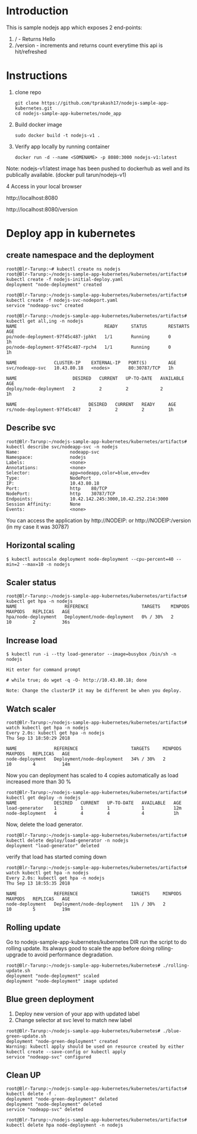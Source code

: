 
# Introduction
This is sample nodejs app which exposes 2 end-points:

1. / - Returns Hello
2. /version - increments and returns count everytime this api is hit/refreshed

# Instructions

1. clone repo
   ```
   git clone https://github.com/tprakash17/nodejs-sample-app-kubernetes.git
   cd nodejs-sample-app-kubernetes/node_app
   ```
2. Build docker image
   ``` 
   sudo docker build -t nodejs-v1 .
   ```

3. Verify app locally by running container 
   ```
   docker run -d --name <SOMENAME> -p 8080:3000 nodejs-v1:latest
   ```
  Note: nodejs-v1:latest image has been pushed to dockerhub as well and its publically available. (docker pull tarun/nodejs-v1)

4 Access in your local browser
  
  http://localhost:8080
  
  http://localhost:8080/version

# Deploy app in kubernetes

## create namespace and the deployment

```
root@Blr-Tarunp:~# kubectl create ns nodejs
root@Blr-Tarunp:~/nodejs-sample-app-kubernetes/kubernetes/artifacts# kubectl create -f nodejs-initial-deploy.yaml
deployment "node-deployment" created

root@Blr-Tarunp:~/nodejs-sample-app-kubernetes/kubernetes/artifacts# kubectl create -f nodejs-svc-nodeport.yaml
service "nodeapp-svc" created

root@Blr-Tarunp:~/nodejs-sample-app-kubernetes/kubernetes/artifacts# kubectl get all,ing -n nodejs
NAME                                 READY     STATUS        RESTARTS   AGE
po/node-deployment-97f45c487-jphkt   1/1       Running       0          1h
po/node-deployment-97f45c487-rpch4   1/1       Running       0          1h

NAME              CLUSTER-IP    EXTERNAL-IP   PORT(S)        AGE
svc/nodeapp-svc   10.43.80.18   <nodes>       80:30787/TCP   1h

NAME                     DESIRED   CURRENT   UP-TO-DATE   AVAILABLE   AGE
deploy/node-deployment   2         2         2            2           1h

NAME                           DESIRED   CURRENT   READY     AGE
rs/node-deployment-97f45c487   2         2         2         1h
```

## Describe svc 

```
root@Blr-Tarunp:~/nodejs-sample-app-kubernetes/kubernetes/artifacts# kubectl describe svc/nodeapp-svc -n nodejs
Name:                   nodeapp-svc
Namespace:              nodejs
Labels:                 <none>
Annotations:            <none>
Selector:               app=nodeapp,color=blue,env=dev
Type:                   NodePort
IP:                     10.43.80.18
Port:                   http    80/TCP
NodePort:               http    30787/TCP
Endpoints:              10.42.142.245:3000,10.42.252.214:3000
Session Affinity:       None
Events:                 <none>
```

You can access the application by http://NODEIP:<SERVICE-PORT> or http://NODEIP:<SERVICE-PORT>/version (in my case it was 30787) 

## Horizontal scaling  

```
$ kubectl autoscale deployment node-deployment --cpu-percent=40 --min=2 --max=10 -n nodejs
```

## Scaler status 

```
root@Blr-Tarunp:~/nodejs-sample-app-kubernetes/kubernetes/artifacts# kubectl get hpa -n nodejs
NAME                  REFERENCE                    TARGETS    MINPODS   MAXPODS   REPLICAS   AGE
hpa/node-deployment   Deployment/node-deployment   0% / 30%   2         10        2          36s

```

## Increase load
```
$ kubectl run -i --tty load-generator --image=busybox /bin/sh -n nodejs

Hit enter for command prompt

# while true; do wget -q -O- http://10.43.80.18; done

Note: Change the clusterIP it may be different be when you deploy.
```

## Watch scaler 

```
root@Blr-Tarunp:~/nodejs-sample-app-kubernetes/kubernetes/artifacts# watch kubectl get hpa -n nodejs
Every 2.0s: kubectl get hpa -n nodejs                                                                                                           Thu Sep 13 18:50:29 2018

NAME              REFERENCE                    TARGETS     MINPODS   MAXPODS   REPLICAS   AGE
node-deployment   Deployment/node-deployment   34% / 30%   2         10        4          14m
```

Now you can deployment has scaled to 4 copies automatically as load increased more than 30 %

```
root@Blr-Tarunp:~/nodejs-sample-app-kubernetes/kubernetes/artifacts# kubectl get deploy -n nodejs
NAME              DESIRED   CURRENT   UP-TO-DATE   AVAILABLE   AGE
load-generator    1         1         1            1           12m
node-deployment   4         4         4            4           1h
```

Now, delete the load generator.

```
root@Blr-Tarunp:~/nodejs-sample-app-kubernetes/kubernetes/artifacts# kubectl delete deploy/load-generator -n nodejs
deployment "load-generator" deleted
```

verify that load has started coming down

```
root@Blr-Tarunp:~/nodejs-sample-app-kubernetes/kubernetes/artifacts# watch kubectl get hpa -n nodejs
Every 2.0s: kubectl get hpa -n nodejs                                                                                                           Thu Sep 13 18:55:35 2018

NAME              REFERENCE                    TARGETS     MINPODS   MAXPODS   REPLICAS   AGE
node-deployment   Deployment/node-deployment   11% / 30%   2         10        5          19m
```


## Rolling update

Go to nodejs-sample-app-kubernetes/kubernetes DIR run the script to do rolling update. Its always good to scale the app before doing rolling-upgrade to avoid performance degradation.

```
root@Blr-Tarunp:~/nodejs-sample-app-kubernetes/kubernetes# ./rolling-update.sh
deployment "node-deployment" scaled
deployment "node-deployment" image updated
```


## Blue green deployment 

1. Deploy new version of your app with updated label
2. Change selector at svc level to match new label

```
root@Blr-Tarunp:~/nodejs-sample-app-kubernetes/kubernetes# ./blue-green-update.sh
deployment "node-green-deployment" created
Warning: kubectl apply should be used on resource created by either kubectl create --save-config or kubectl apply
service "nodeapp-svc" configured
```


## Clean UP

```
root@Blr-Tarunp:~/nodejs-sample-app-kubernetes/kubernetes/artifacts# kubectl delete -f .
deployment "node-green-deployment" deleted
deployment "node-deployment" deleted
service "nodeapp-svc" deleted

root@Blr-Tarunp:~/nodejs-sample-app-kubernetes/kubernetes/artifacts# kubectl delete hpa node-deployment -n nodejs
```
